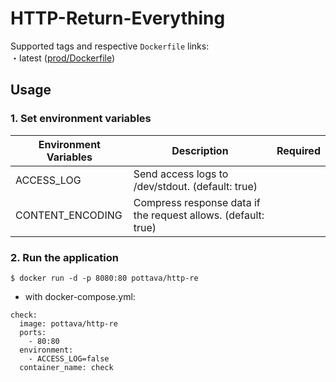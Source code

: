 # HTTP-Return-Everything

Supported tags and respective `Dockerfile` links:  
・latest ([prod/Dockerfile](https://github.com/pottava/http-return-everything/blob/master/prod/Dockerfile))

## Usage

### 1. Set environment variables

Environment Variables     | Description                                       | Required
------------------------- | ------------------------------------------------- | ---------------------
ACCESS_LOG                | Send access logs to /dev/stdout. (default: true) | 
CONTENT_ENCODING          | Compress response data if the request allows. (default: true) |

### 2. Run the application

`$ docker run -d -p 8080:80 pottava/http-re`

* with docker-compose.yml:  

```
check:
  image: pottava/http-re
  ports:
    - 80:80
  environment:
    - ACCESS_LOG=false
  container_name: check
```
